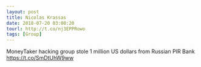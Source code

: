 ```yaml
---
layout: post
title: Nicolas Krassas
date: 2018-07-20 03:00:20
tourl: http://t.co/nj3EPPRowo
tags: [Group]
---
```

MoneyTaker hacking group stole 1 million US dollars from Russian PIR Bank https://t.co/SmDtUhW9ww
